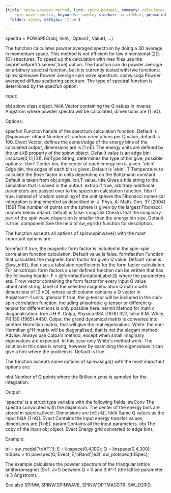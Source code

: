 ```yaml
---
{title: spinw.powspec method, link: spinw.powspec, summary: calculates powder averaged
    spin wave spectra, keywords: sample, sidebar: sw_sidebar, permalink: spinw_powspec.html,
  folder: spinw, mathjax: 'true'}

---
```

 
spectra = POWSPEC(obj, hklA, 'Option1', Value1, ...)
 
The function calculates powder averaged spectrum by doing a 3D average in
momentum space. This method is not efficient for low dimensional (2D, 1D)
structures. To speed up the calculation with mex files use the
swpref.setpref('usemex',true) option. The function can do powder average
on arbitrary spectral function, but it is currently tested with two
functions:
      spinw.spinwave  Powder average spin wave spectrum.
      spinw.scga      Powder averaged diffuse scattering spectrum.
The type of spectral function is determined by the specfun option.
 
Input:
 
obj       spinw class object.
hklA      Vector containing the Q values in inverse Angstrom where powder
          spectra will be calculated, dimensions are [1 nQ].
 
Options:
 
specfun   Function handle of the spectrum calculation function. Default
          is @spinwave.
nRand     Number of random orientations per Q value, default is 100.
Evect     Vector, defines the center/edge of the energy bins of the
          calculated output, dimensions are is [1 nE]. The energy units
          are defined by the unit.kB property of the spinw object. Default
          value is an edge bin: linspace(0,1.1,101).
binType   String, determines the type of bin give, possible options:
              'cbin'    Center bin, the center of each energy bin is given.
              'ebin'    Edge bin, the edges of each bin is given.
          Default is 'ebin'.
T         Temperature to calculate the Bose factor in units
          depending on the Boltzmann constant. Default is taken from
          obj.single_ion.T value.
title     Gives a title string to the simulation that is saved in the
          output.
extrap    If true, arbitrary additional parameters are passed over to
          the spectrum calculation function.
fibo      If true, instead of random sampling of the unit sphere the
          Fibonacci numerical integration is implemented as described in:
          J. Phys. A: Math. Gen. 37 (2004) 11591
          The number of points on the sphere is given by the largest
          Fibonacci number below nRand. Default is false.
imagChk   Checks that the imaginary part of the spin wave dispersion is
          smaller than the energy bin size. Default is true.
component See the help of sw_egrid() function for description.
 
The function accepts all options of spinw.spinwave() with the most
important options are:
 
formfact      If true, the magnetic form factor is included in the
              spin-spin correlation function calculation. Default value
              is false.
formfactfun   Function that calculates the magnetic form factor for given
              Q value. Default value is @sw_mff(), that uses a tabulated
              coefficients for the form factor calculation. For
              anisotropic form factors a user defined function can be
              written that has the following header:
                  F = @formfactfun(atomLabel,Q)
              where the parameters are:
                  F   row vector containing the form factor for every
                      input Q value
                  atomLabel string, label of the selected magnetic atom
                  Q   matrix with dimensions of [3 nQ], where each column
                      contains a Q vector in Angstrom^-1 units.
gtensor       If true, the g-tensor will be included in the spin-spin
              correlation function. Including anisotropic g-tensor or
              different g-tensor for different ions is only possible
              here.
hermit        Method for matrix diagonalization:
                  true      J.H.P. Colpa, Physica 93A (1978) 327,
                  false     R.M. White, PR 139 (1965) A450.
              Colpa: the grand dynamical matrix is converted into another
                     Hermitian matrix, that will give the real
                     eigenvalues.
              White: the non-Hermitian g*H matrix will be diagonalised,
                     that is not the elegant method.
              Advise:
              Always use Colpa's method, except when small imaginary
              eigenvalues are expected. In this case only White's method
              work. The solution in this case is wrong, however by
              examining the eigenvalues it can give a hint where the
              problem is.
              Default is true.
 
The function accepts some options of spinw.scga() with the most important
options are:
 
nInt      Number of Q points where the Brillouin zone is sampled for the
          integration.
 
Output:
 
'spectra' is a struct type variable with the following fields:
swConv    The spectra convoluted with the dispersion. The center
          of the energy bins are stored in spectra.Evect. Dimensions are
          [nE nQ].
hklA      Same Q values as the input hklA [1 nQ]. Evect
          Contains the input energy transfer values, dimensions are
          [1 nE].
param     Contains all the input parameters.
obj       The copy of the input obj object.
Evect     Energy grid converted to edge bins.
 
Example:
 
tri = sw_model('triAF',1);
E = linspace(0,4,100);
Q = linspace(0,4,300);
triSpec = tri.powspec(Q,'Evect',E,'nRand',1e3);
sw_plotspec(triSpec);
 
The example calculates the powder spectrum of the triangular lattice
antiferromagnet (S=1, J=1) between Q = 0 and 3 A^-1 (the lattice
parameter is 3 Angstrom).
 
See also SPINW, SPINW.SPINWAVE, SPINW.OPTMAGSTR, SW_EGRID.
 

